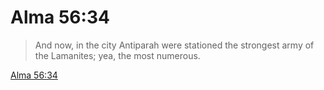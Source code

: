 # Alma 56:34

> And now, in the city Antiparah were stationed the strongest army of the Lamanites; yea, the most numerous.

[Alma 56:34](https://www.churchofjesuschrist.org/study/scriptures/bofm/alma/56?lang=eng&id=p34#p34)


